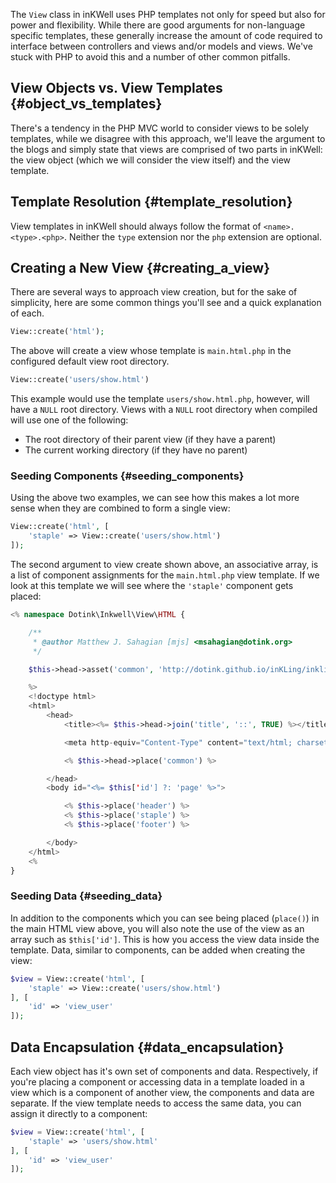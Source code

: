 The `View` class in inKWell uses PHP templates not only for speed but also for power and flexibility.  While there are good arguments for non-language specific templates, these generally increase the amount of code required to interface between controllers and views and/or models and views.  We've stuck with PHP to avoid this and a number of other common pitfalls.

## View Objects vs. View Templates {#object_vs_templates}

There's a tendency in the PHP MVC world to consider views to be solely templates, while we disagree with this approach, we'll leave the argument to the blogs and simply state that views are comprised of two parts in inKWell: the view object (which we will consider the view itself) and the view template.

## Template Resolution {#template_resolution}

View templates in inKWell should always follow the format of `<name>.<type>.<php>`.  Neither the `type` extension nor the `php` extension are optional.

## Creating a New View {#creating_a_view}

There are several ways to approach view creation, but for the sake of simplicity, here are some common things you'll see and a quick explanation of each.

```php
View::create('html');
```

The above will create a view whose template is `main.html.php` in the configured default view root directory.

```php
View::create('users/show.html')
```

This example would use the template `users/show.html.php`, however, will have a `NULL` root directory.  Views with a `NULL` root directory when compiled will use one of the following:

- The root directory of their parent view (if they have a parent)
- The current working directory (if they have no parent)

### Seeding Components {#seeding_components}

Using the above two examples, we can see how this makes a lot more sense when they are combined to form a single view:

```php
View::create('html', [
	'staple' => View::create('users/show.html')
]);
```

The second argument to view create shown above, an associative array, is a list of component assignments for the `main.html.php` view template.  If we look at this template we will see where the `'staple'` component gets placed:

```php
<% namespace Dotink\Inkwell\View\HTML {

	/**
	 * @author Matthew J. Sahagian [mjs] <msahagian@dotink.org>
	 */

	$this->head->asset('common', 'http://dotink.github.io/inKLing/inkling.css');

	%>
	<!doctype html>
	<html>
		<head>
			<title><%= $this->head->join('title', '::', TRUE) %></title>

			<meta http-equiv="Content-Type" content="text/html; charset=utf-8" />

			<% $this->head->place('common') %>

		</head>
		<body id="<%= $this['id'] ?: 'page' %>">

			<% $this->place('header') %>
			<% $this->place('staple') %>
			<% $this->place('footer') %>

		</body>
	</html>
	<%
}
```

### Seeding Data {#seeding_data}

In addition to the components which you can see being placed (`place()`) in the main HTML view above, you will also note the use of the view as an array such as `$this['id']`.  This is how you access the view data inside the template.  Data, similar to components, can be added when creating the view:

```php
$view = View::create('html', [
	'staple' => View::create('users/show.html')
], [
	'id' => 'view_user'
]);
```

## Data Encapsulation {#data_encapsulation}

Each view object has it's own set of components and data.  Respectively, if you're placing a component or accessing data in a template loaded in a view which is a component of another view, the components and data are separate.  If the view template needs to access the same data, you can assign it directly to a component:

```php
$view = View::create('html', [
	'staple' => 'users/show.html'
], [
	'id' => 'view_user'
]);
```


